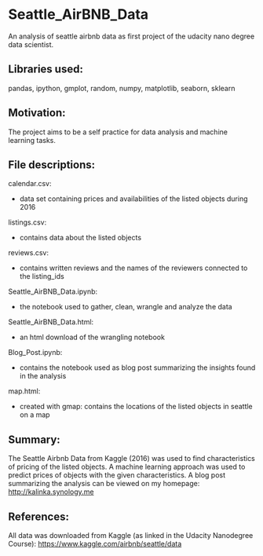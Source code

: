 # Seattle_AirBNB_Data
An analysis of seattle airbnb data as first project of the udacity nano degree data scientist.

## Libraries used:
pandas,
ipython,
gmplot,
random,
numpy,
matplotlib,
seaborn,
sklearn

## Motivation:
The project aims to be a self practice for data analysis and machine learning tasks.

## File descriptions:
calendar.csv: 
- data set containing prices and availabilities of the listed objects during 2016

listings.csv: 
- contains data about the listed objects

reviews.csv: 
- contains written reviews and the names of the reviewers connected to the listing_ids

Seattle_AirBNB_Data.ipynb: 
- the notebook used to gather, clean, wrangle and analyze the data

Seattle_AirBNB_Data.html: 
- an html download of the wrangling notebook

Blog_Post.ipynb: 
- contains the notebook used as blog post summarizing the insights found in the analysis

map.html: 
- created with gmap: contains the locations of the listed objects in seattle on a map

## Summary:
The Seattle Airbnb Data from Kaggle (2016) was used to find characteristics of pricing of the listed objects. 
A machine learning approach was used to predict prices of objects with the given characteristics.
A blog post summarizing the analysis can be viewed on my homepage:
http://kalinka.synology.me

## References:
All data was downloaded from Kaggle (as linked in the Udacity Nanodegree Course):
https://www.kaggle.com/airbnb/seattle/data
